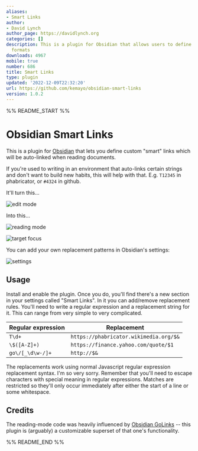 ```yaml
---
aliases:
- Smart Links
author:
- David Lynch
author_page: https://davidlynch.org
categories: []
description: This is a plugin for Obsidian that allows users to define custom link
  formats
downloads: 4967
mobile: true
number: 686
title: Smart Links
type: plugin
updated: '2022-12-09T22:32:20'
url: https://github.com/kemayo/obsidian-smart-links
version: 1.0.2
---
```


%% README_START %%

# Obsidian Smart Links

This is a plugin for [Obsidian](https://obsidian.md) that lets you define custom "smart" links which will be auto-linked when reading documents.

If you're used to writing in an environment that auto-links certain strings and don't want to build new habits, this will help with that. E.g. `T12345` in phabricator, or `#4324` in github.

It'll turn this...

![edit mode](https://user-images.githubusercontent.com/2187/206587959-dd4237a7-98ce-43a7-9373-4f4c695d3efe.png)

Into this...

![reading mode](https://user-images.githubusercontent.com/2187/206588016-a13f5b4a-19a7-48ce-bc4b-9cb86bf25e43.png)

![target focus](https://user-images.githubusercontent.com/2187/206588064-da4c6242-a29d-4d36-95d6-0b4fb4979c09.png)

You can add your own replacement patterns in Obsidian's settings:

![settings](https://user-images.githubusercontent.com/2187/206587877-382c293e-8c71-419d-b11b-f2043ff9163b.png)

## Usage

Install and enable the plugin. Once you do, you'll find there's a new section in your settings called "Smart Links". In it you can add/remove replacement rules. You'll need to write a regular expression and a replacement string for it. This can range from very simple to very complicated.

| Regular expression | Replacement                             |
|--------------------|-----------------------------------------|
| `T\d+`             | `https://phabricator.wikimedia.org/$&`  |
| `\$([A-Z]+)`       | `https://finance.yahoo.com/quote/$1`    |
| `go\/[_\d\w-/]+`   | `http://$&`                             |

The replacements work using normal Javascript regular expression replacement syntax. I'm so very sorry. Remember that you'll need to escape characters with special meaning in regular expressions. Matches are restricted so they'll only occur immediately after either the start of a line or some whitespace.

## Credits

The reading-mode code was heavily influenced by [Obsidian GoLinks](https://github.com/xavdid/obsidian-golinks) -- this plugin is (arguably) a customizable superset of that one's functionality.


%% README_END %%